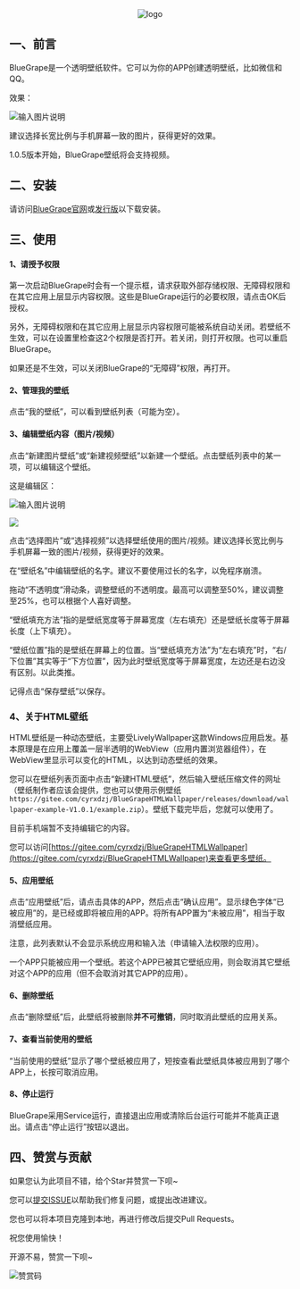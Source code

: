 <div align="center"><img src="https://gitee.com/cyrxdzj/BlueGrape/raw/master/icon/logo.png" alt="logo"></div>

## 一、前言

BlueGrape是一个透明壁纸软件。它可以为你的APP创建透明壁纸，比如微信和QQ。

效果：

![输入图片说明](doc_images/01.png)

建议选择长宽比例与手机屏幕一致的图片，获得更好的效果。

1.0.5版本开始，BlueGrape壁纸将会支持视频。

## 二、安装

请访问[BlueGrape官网](https://cyrxdzj.github.io/BlueGrapeWeb/)或[发行版](https://gitee.com/cyrxdzj/BlueGrape/releases)以下载安装。

## 三、使用

#### 1、请授予权限

第一次启动BlueGrape时会有一个提示框，请求获取外部存储权限、无障碍权限和在其它应用上层显示内容权限。这些是BlueGrape运行的必要权限，请点击OK后授权。

另外，无障碍权限和在其它应用上层显示内容权限可能被系统自动关闭。若壁纸不生效，可以在设置里检查这2个权限是否打开。若关闭，则打开权限。也可以重启BlueGrape。

如果还是不生效，可以关闭BlueGrape的“无障碍”权限，再打开。

#### 2、管理我的壁纸

点击“我的壁纸”，可以看到壁纸列表（可能为空）。

#### 3、编辑壁纸内容（图片/视频）

点击“新建图片壁纸”或“新建视频壁纸”以新建一个壁纸。点击壁纸列表中的某一项，可以编辑这个壁纸。

这是编辑区：

![输入图片说明](doc_images/02.png)

![](doc_images/03.png)

点击“选择图片”或“选择视频”以选择壁纸使用的图片/视频。建议选择长宽比例与手机屏幕一致的图片/视频，获得更好的效果。

在“壁纸名”中编辑壁纸的名字。建议不要使用过长的名字，以免程序崩溃。

拖动“不透明度”滑动条，调整壁纸的不透明度。最高可以调整至50%，建议调整至25%，也可以根据个人喜好调整。

“壁纸填充方法”指的是壁纸宽度等于屏幕宽度（左右填充）还是壁纸长度等于屏幕长度（上下填充）。

“壁纸位置”指的是壁纸在屏幕上的位置。当“壁纸填充方法”为“左右填充”时，“右/下位置”其实等于“下方位置”，因为此时壁纸宽度等于屏幕宽度，左边还是右边没有区别。以此类推。

记得点击“保存壁纸”以保存。

### 4、关于HTML壁纸

HTML壁纸是一种动态壁纸，主要受LivelyWallpaper这款Windows应用启发。基本原理是在应用上覆盖一层半透明的WebView（应用内置浏览器组件），在WebView里显示可以变化的HTML，以达到动态壁纸的效果。

您可以在壁纸列表页面中点击“新建HTML壁纸”，然后输入壁纸压缩文件的网址（壁纸制作者应该会提供，您也可以使用示例壁纸`https://gitee.com/cyrxdzj/BlueGrapeHTMLWallpaper/releases/download/wallpaper-example-V1.0.1/example.zip`）。壁纸下载完毕后，您就可以使用了。

目前手机端暂不支持编辑它的内容。

您可以访问[https://gitee.com/cyrxdzj/BlueGrapeHTMLWallpaper](https://gitee.com/cyrxdzj/BlueGrapeHTMLWallpaper)来查看更多壁纸。

#### 5、应用壁纸

点击“应用壁纸”后，请点击具体的APP，然后点击“确认应用”。显示绿色字体“已被应用”的，是已经或即将被应用的APP。将所有APP置为“未被应用”，相当于取消壁纸应用。

注意，此列表默认不会显示系统应用和输入法（申请输入法权限的应用）。

一个APP只能被应用一个壁纸。若这个APP已被其它壁纸应用，则会取消其它壁纸对这个APP的应用（但不会取消对其它APP的应用）。

#### 6、删除壁纸

点击“删除壁纸”后，此壁纸将被删除**并不可撤销**，同时取消此壁纸的应用关系。

#### 7、查看当前使用的壁纸

“当前使用的壁纸”显示了哪个壁纸被应用了，短按查看此壁纸具体被应用到了哪个APP上，长按可取消应用。

#### 8、停止运行

BlueGrape采用Service运行，直接退出应用或清除后台运行可能并不能真正退出。请点击“停止运行”按钮以退出。

## 四、赞赏与贡献

如果您认为此项目不错，给个Star并赞赏一下呗~

您可以[提交ISSUE](https://gitee.com/cyrxdzj/BlueGrape/issues)以帮助我们修复问题，或提出改进建议。

您也可以将本项目克隆到本地，再进行修改后提交Pull Requests。

祝您使用愉快！

开源不易，赞赏一下呗~

![赞赏码](https://images.gitee.com/uploads/images/2021/0717/205650_6249d470_7354699.png "屏幕截图.png")